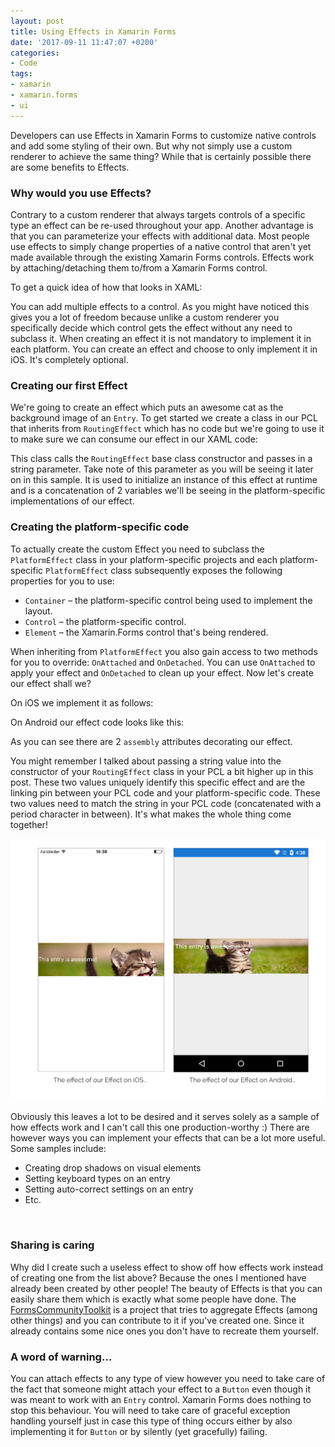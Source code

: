 ```yaml
---
layout: post
title: Using Effects in Xamarin Forms
date: '2017-09-11 11:47:07 +0200'
categories:
- Code
tags:
- xamarin
- xamarin.forms
- ui
---
```


Developers can use Effects in Xamarin Forms to customize native controls and add some styling of their own. But why not simply use a custom renderer to achieve the same thing? While that is certainly possible there are some benefits to Effects.

### Why would you use Effects?

Contrary to a custom renderer that always targets controls of a specific type an effect can be re-used throughout your app. Another advantage is that you can parameterize your effects with additional data. Most people use effects to simply change properties of a native control that aren't yet made available through the existing Xamarin Forms controls. Effects work by attaching/detaching them to/from a Xamarin Forms control.

To get a quick idea of how that looks in XAML:

<script src="https://gist.github.com/sthewissen/fa8c0c2dbe460509188bd1ac3b0a1f62.js"></script>

You can add multiple effects to a control. As you might have noticed this gives you a lot of freedom because unlike a custom renderer you specifically decide which control gets the effect without any need to subclass it. When creating an effect it is not mandatory to implement it in each platform. You can create an effect and choose to only implement it in iOS. It's completely optional.

### Creating our first Effect

We're going to create an effect which puts an awesome cat as the background image of an `Entry`. To get started we create a class in our PCL that inherits from `RoutingEffect` which has no code but we're going to use it to make sure we can consume our effect in our XAML code:

<script src="https://gist.github.com/sthewissen/9a5c5325dccb8c62d0e3168911bec98e.js"></script>

This class calls the `RoutingEffect` base class constructor and passes in a string parameter. Take note of this parameter as you will be seeing it later on in this sample. It is used to initialize an instance of this effect at runtime and is a concatenation of 2 variables we'll be seeing in the platform-specific implementations of our effect.

### Creating the platform-specific code

To actually create the custom Effect you need to subclass the `PlatformEffect` class in your platform-specific projects and each platform-specific `PlatformEffect` class subsequently exposes the following properties for you to use:

*   `Container` – the platform-specific control being used to implement the layout.
*   `Control` – the platform-specific control.
*   `Element` – the Xamarin.Forms control that's being rendered.

When inheriting from `PlatformEffect` you also gain access to two methods for you to override: `OnAttached` and `OnDetached`. You can use `OnAttached` to apply your effect and `OnDetached` to clean up your effect. Now let's create our effect shall we?

On iOS we implement it as follows: <script src="https://gist.github.com/sthewissen/d3c66d134c58f1d2fbd7593f1fb78e80.js"></script>

On Android our effect code looks like this: <script src="https://gist.github.com/sthewissen/ffbae3716f7222201dd2057b8a629579.js"></script>

As you can see there are 2 `assembly` attributes decorating our effect.

<script src="https://gist.github.com/sthewissen/b94ac3687910166fc567519e53a7da45.js"></script>

You might remember I talked about passing a string value into the constructor of your `RoutingEffect` class in your PCL a bit higher up in this post. These two values uniquely identify this specific effect and are the linking pin between your PCL code and your platform-specific code. These two values need to match the string in your PCL code (concatenated with a period character in between). It's what makes the whole thing come together!

[![The result of our Effects](/images/posts/effect.jpg)](/images/posts/effect.jpg)

Obviously this leaves a lot to be desired and it serves solely as a sample of how effects work and I can't call this one production-worthy :) There are however ways you can implement your effects that can be a lot more useful. Some samples include:

*   Creating drop shadows on visual elements
*   Setting keyboard types on an entry
*   Setting auto-correct settings on an entry
*   Etc.

 

### Sharing is caring

Why did I create such a useless effect to show off how effects work instead of creating one from the list above? Because the ones I mentioned have already been created by other people! The beauty of Effects is that you can easily share them which is exactly what some people have done. The [FormsCommunityToolkit](https://github.com/FormsCommunityToolkit/FormsCommunityToolkit) is a project that tries to aggregate Effects (among other things) and you can contribute to it if you've created one. Since it already contains some nice ones you don't have to recreate them yourself.

### A word of warning...

You can attach effects to any type of view however you need to take care of the fact that someone might attach your effect to a `Button` even though it was meant to work with an `Entry` control. Xamarin Forms does nothing to stop this behaviour. You will need to take care of graceful exception handling yourself just in case this type of thing occurs either by also implementing it for `Button` or by silently (yet gracefully) failing.
